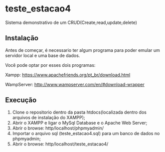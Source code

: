# teste_estacao4

Sistema demonstrativo de um CRUD(Create,read,update,delete)

## Instalação

Antes de começar, é necessario ter algum programa para 
poder emular um servidor local e uma base de dados.

Você pode optar por esses dois programas:

Xampp: https://www.apachefriends.org/pt_br/download.html

WampServer: http://www.wampserver.com/en/#download-wrapper

## Execução

1. Clone o repositorio dentro da pasta htdocs(localizada dentro dos arquivos de instalação do XAMPP);
2. Abrir o XAMPP e ligar o MySql Database e o Apache Web Server;
3. Abrir o browse: http/localhost/phpmyadmin/
4. Importar o arquivo sql (teste_estacao4.sql) para um banco de dados no phpmyadmin;
5. Abrir o browse: http/localhost/teste_estacao4/
 
